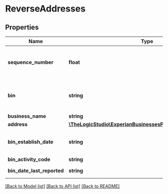 # ReverseAddresses

## Properties
Name | Type | Description | Notes
------------ | ------------- | ------------- | -------------
**sequence_number** | **float** | Reverse address matches are ordered by BINs that were updated most recently (binDateLastReported) | [optional] 
**bin** | **string** | 9-digit Business Identification Number (BIN) assigned by Experian to each unique business entity | [optional] 
**business_name** | **string** | Business name | [optional] 
**address** | [**\TheLogicStudio\ExperianBusinessesPHP\Model\AddressResult**](AddressResult.md) |  | [optional] 
**bin_establish_date** | **string** | Date the BIN was established by Experian. Format &#x3D; YYYY-MM-DD | [optional] 
**bin_activity_code** | **string** | TBD | [optional] 
**bin_date_last_reported** | **string** | Date the BIN trade file was last updated | [optional] 

[[Back to Model list]](../README.md#documentation-for-models) [[Back to API list]](../README.md#documentation-for-api-endpoints) [[Back to README]](../README.md)


